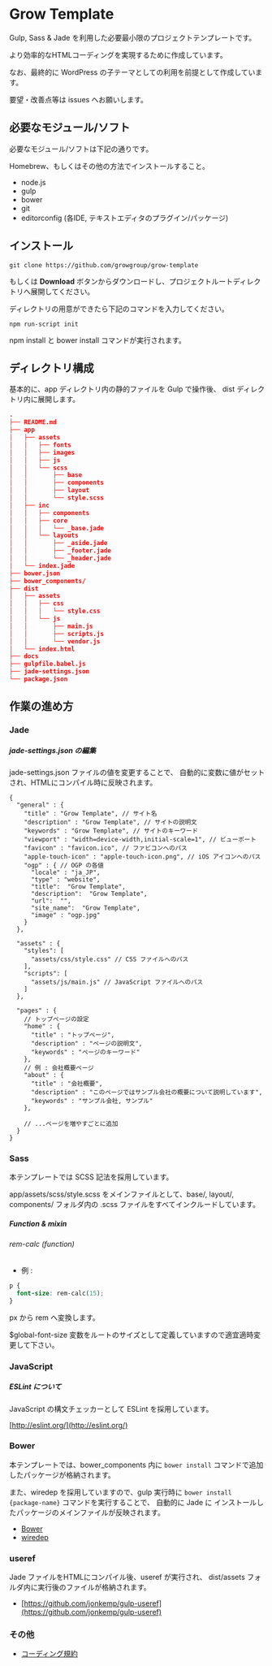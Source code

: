 # Grow Template

Gulp, Sass & Jade を利用した必要最小限のプロジェクトテンプレートです。

より効率的なHTMLコーディングを実現するために作成しています。

なお、最終的に WordPress の子テーマとしての利用を前提として作成しています。

要望・改善点等は issues へお願いします。

## 必要なモジュール/ソフト

必要なモジュール/ソフトは下記の通りです。

Homebrew、もしくはその他の方法でインストールすること。

* node.js
* gulp
* bower
* git
* editorconfig (各IDE, テキストエディタのプラグイン/パッケージ)

## インストール

```shell
git clone https://github.com/growgroup/grow-template
```

もしくは **Download** ボタンからダウンロードし、プロジェクトルートディレクトリへ展開してください。

ディレクトリの用意ができたら下記のコマンドを入力してください。

```shell
npm run-script init
```

npm install と bower install コマンドが実行されます。


## ディレクトリ構成

基本的に、app ディレクトリ内の静的ファイルを Gulp で操作後、
dist ディレクトリ内に展開します。

```json
.
├── README.md
├── app
│   ├── assets
│   │   ├── fonts
│   │   ├── images
│   │   ├── js
│   │   └── scss
│   │       ├── base
│   │       ├── components
│   │       ├── layout
│   │       └── style.scss
│   ├── inc
│   │   ├── components
│   │   ├── core
│   │   │   └── _base.jade
│   │   └── layouts
│   │       ├── _aside.jade
│   │       ├── _footer.jade
│   │       └── _header.jade
│   └── index.jade
├── bower.json
├── bower_components/
├── dist
│   ├── assets
│   │   ├── css
│   │   │   └── style.css
│   │   └── js
│   │       ├── main.js
│   │       ├── scripts.js
│   │       └── vendor.js
│   └── index.html
├── docs
├── gulpfile.babel.js
├── jade-settings.json
└── package.json

```

## 作業の進め方

### Jade

##### jade-settings.json の編集

jade-settings.json ファイルの値を変更することで、
自動的に変数に値がセットされ、HTMLにコンパイル時に反映されます。

```json5
{
  "general" : {
    "title" : "Grow Template", // サイト名
    "description" : "Grow Template", // サイトの説明文
    "keywords" : "Grow Template", // サイトのキーワード
    "viewport" : "width=device-width,initial-scale=1", // ビューポート
    "favicon" : "favicon.ico", // ファビコンへのパス
    "apple-touch-icon" : "apple-touch-icon.png", // iOS アイコンへのパス
    "ogp" : { // OGP の各値
      "locale" : "ja_JP",
      "type" : "website",
      "title":  "Grow Template",
      "description":  "Grow Template",
      "url":  "",
      "site_name":  "Grow Template",
      "image" : "ogp.jpg"
    }
  },

  "assets" : {
    "styles": [
      "assets/css/style.css" // CSS ファイルへのパス
    ],
    "scripts": [
      "assets/js/main.js" // JavaScript ファイルへのパス
    ]
  },

  "pages" : {
    // トップページの設定
    "home" : {
      "title" : "トップページ",
      "description" : "ページの説明文",
      "keywords" : "ページのキーワード"
    },
    // 例 : 会社概要ページ
    "about" : {
      "title" : "会社概要",
      "description" : "このページではサンプル会社の概要について説明しています",
      "keywords" : "サンプル会社, サンプル"
    },

    // ...ページを増やすごとに追加
  }
}
```

### Sass

本テンプレートでは SCSS 記法を採用しています。

app/assets/scss/style.scss をメインファイルとして、base/, layout/, components/ フォルダ内の .scss ファイルをすべてインクルードしています。

##### Function & mixin

###### rem-calc (function)

* 例 :

```css
p {
  font-size: rem-calc(15);
}
```

px から rem へ変換します。

$global-font-size 変数をルートのサイズとして定義していますので適宜適時変更して下さい。

### JavaScript

##### ESLint について

JavaScript の構文チェッカーとして ESLint を採用しています。

[http://eslint.org/](http://eslint.org/)


### Bower

本テンプレートでは、bower_components 内に ``` bower install ``` コマンドで追加したパッケージが格納されます。

また、wiredep を採用していますので、gulp 実行時に ``` bower install {package-name} ``` コマンドを実行することで、
自動的に Jade に インストールしたパッケージのメインファイルが反映されます。

* [Bower](http://bower.io/)
* [wiredep](https://github.com/taptapship/wiredep)

### useref

Jade ファイルをHTMLにコンパイル後、useref が実行され、
dist/assets フォルダ内に実行後のファイルが格納されます。

* [https://github.com/jonkemp/gulp-useref](https://github.com/jonkemp/gulp-useref)


### その他

* [コーディング規約](docs/RULES.md)

